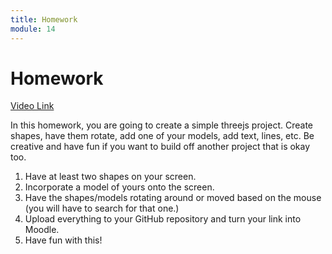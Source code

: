 ```yaml
---
title: Homework
module: 14
---
```


# Homework

<a href="https://umontana.zoom.us/rec/play/7p14c-6trT03HYHGuQSDCqJ6W9TuKKms0igfqPBbyxmyBXgEYQKuN7BAZ-czaF5xxmAtGQexMV3pO_fB?continueMode=true&_x_zm_rtaid=Jy8A7lfcT7a7lcNIPPwruA.1586580115012.04bd670198c0317137d387c683f84aae&_x_zm_rhtaid=860">Video Link</a>

In this homework, you are going to create a simple threejs project.  Create shapes, have them rotate, add one of your models, add text, lines, etc.  Be creative and have fun if you want to build off another project that is okay too.

1. Have at least two shapes on your screen.
2. Incorporate a model of yours onto the screen.
3. Have the shapes/models rotating around or moved based on the mouse (you will have to search for that one.)
4. Upload everything to your GitHub repository and turn your link into Moodle.
5. Have fun with this!
